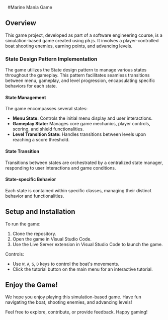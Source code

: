   #Marine Mania Game

## Overview
This game project, developed as part of a software engineering course, is a simulation-based game created using p5.js. It involves a player-controlled boat shooting enemies, earning points, and advancing levels.

### State Design Pattern Implementation
The game utilizes the State design pattern to manage various states throughout the gameplay. This pattern facilitates seamless transitions between menu, gameplay, and level progression, encapsulating specific behaviors for each state.

#### State Management
The game encompasses several states:
- **Menu State:** Controls the initial menu display and user interactions.
- **Gameplay State:** Manages core game mechanics, player controls, scoring, and shield functionalities.
- **Level Transition State:** Handles transitions between levels upon reaching a score threshold.

#### State Transition
Transitions between states are orchestrated by a centralized state manager, responding to user interactions and game conditions.

#### State-specific Behavior
Each state is contained within specific classes, managing their distinct behavior and functionalities.

## Setup and Installation
To run the game:
1. Clone the repository.
2. Open the game in Visual Studio Code.
3. Use the Live Server extension in Visual Studio Code to launch the game.

Controls:
- Use `W`, `A`, `S`, `D` keys to control the boat's movements.
- Click the tutorial button on the main menu for an interactive tutorial.

## Enjoy the Game!
We hope you enjoy playing this simulation-based game. Have fun navigating the boat, shooting enemies, and advancing levels!

Feel free to explore, contribute, or provide feedback. Happy gaming!

